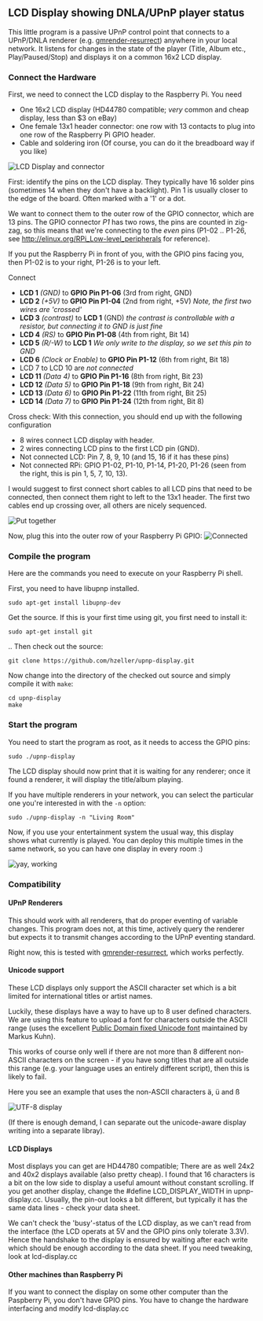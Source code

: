 LCD Display showing DNLA/UPnP player status
-------------------------------------------

This little program is a passive UPnP control point that connects to a UPnP/DNLA
renderer (e.g. [gmrender-resurrect][]) anywhere in your
local network.
It listens for changes in the state of the player (Title, Album etc.,
Play/Paused/Stop) and displays it on a common 16x2 LCD display.

### Connect the Hardware

First, we need to connect the LCD display to the Raspberry Pi.
You need
   - One 16x2 LCD display (HD44780 compatible; _very_ common and cheap display,
     less than $3 on eBay)
   - One female 13x1 header connector: one row with 13 contacts to plug into
     one row of the Raspberry Pi GPIO header.
   - Cable and soldering iron (Of course, you can do it the breadboard way
     if you like)

![LCD Display and connector][parts]

First: identify the pins on the LCD display. They typically have 16 solder pins
(sometimes 14 when they don't have a backlight). Pin 1 is usually closer to the
edge of the board. Often marked with a '1' or a dot.

We want to connect them to the outer row of the GPIO connector, which are 13
pins. The GPIO connector _P1_ has two rows, the pins are counted in
zig-zag, so this means that we're connecting to the _even_ pins (P1-02 .. P1-26,
see http://elinux.org/RPi_Low-level_peripherals for reference).

If you put the Raspberry Pi in front of you, with the GPIO pins facing you,
then P1-02 is to your right, P1-26 is to your left.

Connect
   - **LCD 1** _(GND)_ to **GPIO Pin P1-06** (3rd from right, GND)
   - **LCD 2** _(+5V)_ to **GPIO Pin P1-04** (2nd from right, +5V)
     _Note, the first two wires are 'crossed'_
   - **LCD 3** _(contrast)_ to **LCD 1** (GND)
       _the contrast is controllable with a resistor, but connecting it to GND
       is just fine_
   - **LCD 4** _(RS)_ to **GPIO Pin P1-08** (4th from right, Bit 14)
   - **LCD 5** _(R/-W)_ to **LCD 1** _We only write to the display,
      so we set this pin to GND_
   - **LCD 6** _(Clock or Enable)_ to **GPIO Pin P1-12** (6th from right, Bit 18)
   - LCD 7 to LCD 10 are _not connected_
   - **LCD 11** _(Data 4)_ to **GPIO Pin P1-16** (8th from right, Bit 23)
   - **LCD 12** _(Data 5)_ to **GPIO Pin P1-18** (9th from right, Bit 24)
   - **LCD 13** _(Data 6)_ to **GPIO Pin P1-22** (11th from right, Bit 25)
   - **LCD 14** _(Data 7)_ to **GPIO Pin P1-24** (12th from right, Bit 8)

Cross check: With this connection, you should end up with the following
configuration
   - 8 wires connect LCD display with header.
   - 2 wires connecting LCD pins to the first LCD pin (GND).
   - Not connected LCD: Pin 7, 8, 9, 10 (and 15, 16 if it has these pins)
   - Not connected RPi: GPIO P1-02, P1-10, P1-14, P1-20, P1-26 (seen from the
     right, this is pin 1, 5, 7, 10, 13).

I would suggest to first connect short cables to all LCD pins that need to be
connected, then connect them right to left to the 13x1 header. The first two
cables end up crossing over, all others are nicely sequenced.

![Put together][soldered]

Now, plug this into the outer row of your Raspberry Pi GPIO:
![Connected][connected]

### Compile the program

Here are the commands you need to execute on your Raspberry Pi shell.

First, you need to have libupnp installed.

    sudo apt-get install libupnp-dev

Get the source. If this is your first time using git, you first need to install
it:

    sudo apt-get install git

.. Then check out the source:

    git clone https://github.com/hzeller/upnp-display.git

Now change into the directory of the checked out source and simply compile it
with `make`:
   
    cd upnp-display
    make


### Start the program

You need to start the program as root, as it needs to access the GPIO pins:

    sudo ./upnp-display

The LCD display should now print that it is waiting for any renderer;
once it found a renderer, it will display the title/album playing.

If you have multiple renderers in your network, you can select the particular
one you're interested in with the `-n` option:

    sudo ./upnp-display -n "Living Room"

Now, if you use your entertainment system the usual way, this display
shows what currently is played. You can deploy this multiple times
in the same network, so you can have one display in every room :)

![yay, working][in-operation]

### Compatibility

#### UPnP Renderers
This should work with all renderers, that do proper eventing of variable
changes. This program does not, at this time, actively query the renderer
but expects it to transmit changes according to the UPnP eventing standard.

Right now, this is tested with [gmrender-resurrect][], which works perfectly.

#### Unicode support
These LCD displays only support the ASCII character set which is a bit
limited for international titles or artist names.

Luckily, these displays have a way to have up to 8 user defined characters. We
are using this feature to upload a font for characters outside the ASCII range
(uses the excellent [Public Domain fixed Unicode font][ucs-fixed] maintained by
Markus Kuhn).

This works of course only well if there are not more than 8 different non-ASCII
characters on the screen - if you have song titles that are all outside this
range (e.g. your language uses an entirely different script), then this is likely
to fail.

Here you see an example that uses the non-ASCII characters
&auml;, &uuml; and &szlig;

![UTF-8 display][utf-8-display]

(If there is enough demand, I can separate out the unicode-aware display writing
into a separate libray).

#### LCD Displays
Most displays you can get are HD44780 compatible; There are as well
24x2 and 40x2 displays available (also pretty cheap). I found that 16
characters is a bit on the low side to display a useful amount without constant
scrolling. If you get another display, change the #define LCD_DISPLAY_WIDTH in
upnp-display.cc. Usually, the pin-out looks a bit different, but typically it
has the same data lines - check your data sheet.

We can't check the 'busy'-status of the LCD display, as we can't read from
the interface (the LCD operats at 5V and the GPIO pins only tolerate 3.3V). Hence
the handshake to the display is ensured by waiting after each write which should
be enough according to the data sheet. If you need tweaking, look at
lcd-display.cc

#### Other machines than Raspberry Pi
If you want to connect the display on some other computer
than the Paspberry Pi, you don't have GPIO pins. You have to change the hardware
interfacing and modify lcd-display.cc

[parts]: https://github.com/hzeller/upnp-display/raw/master/images/basic-connector-small.jpg
[soldered]: https://github.com/hzeller/upnp-display/raw/master/images/soldered-small.jpg
[connected]: https://github.com/hzeller/upnp-display/raw/master/images/plugged-in-small.jpg
[in-operation]: https://github.com/hzeller/upnp-display/raw/master/images/in-operation-small.jpg
[utf-8-display]: https://github.com/hzeller/upnp-display/raw/master/images/utf8-lcd-small.jpg
[gmrender-resurrect]: http://github.com/hzeller/gmrender-resurrect
[ucs-fixed]: http://www.cl.cam.ac.uk/~mgk25/ucs-fonts.html
